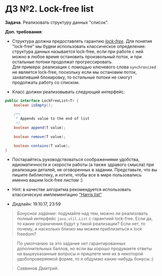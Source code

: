 # ДЗ №2. Lock-free list

**Задача**. Реализовать структуру данных "список".

**Доп. требования**:

- Структура должна предоставлять гарантию [*lock-free*](https://en.wikipedia.org/wiki/Non-blocking_algorithm#Lock-freedom). 
Для понятия "lock-free" мы будем использовать классическое определение: структура данных называется lock-free,
если при работе с ней можно в любое время остановить произвольный поток, и при остальные потоки продолжат прогрессировать.  
Для примера: реализация с помощью ключевого слова `synchronized` не является lock-free, поскольку если мы
остановим поток, захвативший блокировку, то остальные потоки не смогут продолжать работу со списком.

- Класс должен реализовывать следующий интерфейс:

```java
public interface LockFreeList<T> {
    boolean isEmpty();
    
    /**
     * Appends value to the end of list
     */     
    boolean append(T value);
 
    boolean remove(T value);
 
    boolean contains(T value);
}
```

- Постарайтесь руководствоваться соображениями удобства, идиоматичности и скорости работы (а также здравого смысла) 
при реализации деталей, не оговоренных в задании. Представьте, что вы пишите библиотеку, и хотите, чтобы
все в мире пользовались именно вашим lock-free листом :) 

- Hint: в качестве алгоритма рекомендуется использовать классическую имплементацию ["Harris list"](https://timharris.uk/papers/2001-disc.pdf)

- Дедлайн: 19.10.17, 23:59

> *Бонусное задание*: подумайте над тем, можно ли реализовать полный интерфейс `java.util.List` с гарантией lock-free. Если да, то какие ограничения будут у такой реализации? Если нет, то почему, и насколько близко мы можем приблизиться к lock freedom?  

> По умолчанию за это задание нет гарантированных дополнительных баллов, но если вы хорошо продумаете ответы на вышеуказанные вопросы и пришлете мне их в некоторой удобопроверяемой форме, то я обдумаю какие-нибудь бонусы :)

> Саввинов Дмитрий.